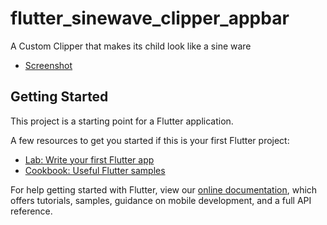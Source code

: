 # flutter_sinewave_clipper_appbar

A Custom Clipper that makes its child look like a sine ware

- [Screenshot](https://github.com/rajeshzmoke/Flutter_SineWave_Clipper_Appbar/blob/master/assets/example.png)

## Getting Started

This project is a starting point for a Flutter application.

A few resources to get you started if this is your first Flutter project:

- [Lab: Write your first Flutter app](https://flutter.io/docs/get-started/codelab)
- [Cookbook: Useful Flutter samples](https://flutter.io/docs/cookbook)

For help getting started with Flutter, view our
[online documentation](https://flutter.io/docs), which offers tutorials,
samples, guidance on mobile development, and a full API reference.
